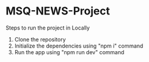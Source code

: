 # MSQ-NEWS-Project
Steps to run the project in Locally

1. Clone the repository
2. Initialize the dependencies using "npm i" command
3. Run the app using "npm run dev" command